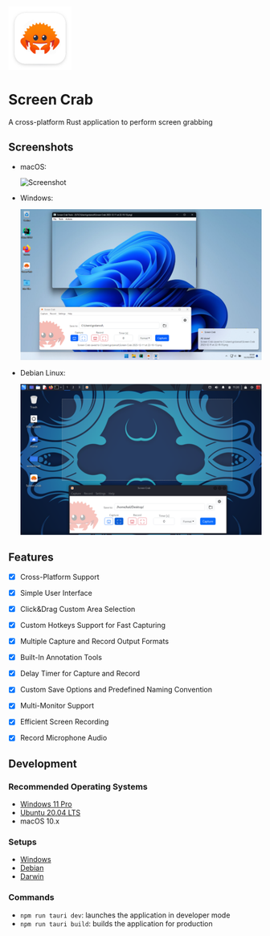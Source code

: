 <img width="25%" src="./src-tauri/icons/Square310x310Logo.png">

# Screen Crab

A cross-platform Rust application to perform screen grabbing 


## Screenshots
- macOS:

    ![Screenshot](./screenshots/ScreenCrab_macOS.png)

- Windows:

    ![Screenshot](./screenshots/ScreenCrab_Windows.png)

- Debian Linux:

    ![Screenshot](./screenshots/ScreenCrab_Linux.png)

## Features

- [x] Cross-Platform Support
- [x] Simple User Interface
- [x] Click&Drag Custom Area Selection
- [x] Custom Hotkeys Support for Fast Capturing
- [x] Multiple Capture and Record Output Formats
- [x] Built-In Annotation Tools
- [x] Delay Timer for Capture and Record
- [x] Custom Save Options and Predefined Naming Convention
- [x] Multi-Monitor Support
- [x] Efficient Screen Recording
- [x] Record Microphone Audio 



## Development 

### Recommended Operating Systems
- [Windows 11 Pro](https://www.microsoft.com/it-it/software-download/windows11)
- [Ubuntu 20.04 LTS](https://releases.ubuntu.com/focal/)
- macOS 10.x 

### Setups
- [Windows](setup/windows.ps1)
- [Debian](setup/debian.sh)
- [Darwin](setup/darwin.sh)

### Commands

- `npm run tauri dev`: launches the application in developer mode
- `npm run tauri build`: builds the application for production
